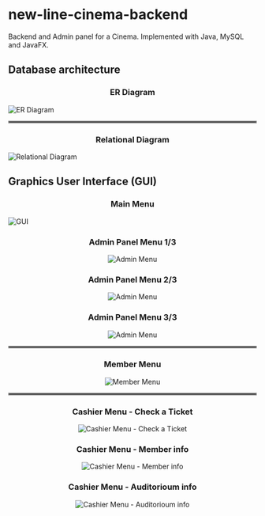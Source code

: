 # new-line-cinema-backend
Backend and Admin panel for a Cinema. Implemented with Java, MySQL and JavaFX.

## Database architecture
<h3>
  <p align="center">
    ER Diagram
  </p>
</h3>

![ER Diagram](https://user-images.githubusercontent.com/37264702/135120818-22d41214-a8dd-4409-b4f2-ed5dda5096fe.png)
<hr style="border:2px solid gray"> </hr>

<h3>
  <p align="center">
    Relational Diagram
  </p>
</h3>

![Relational Diagram](https://user-images.githubusercontent.com/37264702/135121098-1b5b1487-fcb3-41a5-9e99-c2bb92f072dc.png)


## Graphics User Interface (GUI)

<h3>
  <p align="center">
    Main Menu
  </p>
</h3>

![GUI](https://user-images.githubusercontent.com/37264702/135122323-81ad22ec-92d3-47dc-8fd0-835b15e08bc1.png)

<h3>
  <p align="center">
    Admin Panel Menu 1/3
  </p>
</h3>
<p align="center">
<img src="https://user-images.githubusercontent.com/37264702/135122699-04deb648-4946-4177-a57e-8a4df7bbd294.png" alt="Admin Menu">
</p>

<h3>
  <p align="center">
    Admin Panel Menu 2/3
  </p>
</h3>
<p align="center">
<img src="https://user-images.githubusercontent.com/37264702/135123568-d0eb4719-70f6-417b-8070-c3d48077e056.png" alt="Admin Menu">
</p>

<h3>
  <p align="center">
    Admin Panel Menu 3/3
  </p>
</h3>
<p align="center">
<img src="https://user-images.githubusercontent.com/37264702/135123802-abcb4524-b867-46ca-b1bb-1a51deffe4ca.png" alt="Admin Menu">
</p>

<hr style="border:2px solid gray"> </hr>

<h3>
  <p align="center">
    Member Menu
  </p>
</h3>
<p align="center">
<img src="https://user-images.githubusercontent.com/37264702/135124137-bc9cce81-c73b-4a36-b7af-7e9b3b880e8e.png" alt="Member Menu">
</p>

<hr style="border:2px solid gray"> </hr>


<h3>
  <p align="center">
    Cashier Menu - Check a Ticket
  </p>
</h3>
<p align="center">
<img src="https://user-images.githubusercontent.com/37264702/135124480-bf8f1f87-56fc-4d06-87fb-65be5812e7cd.png" alt="Cashier Menu - Check a Ticket">
</p>

<h3>
  <p align="center">
    Cashier Menu - Member info
  </p>
</h3>
<p align="center">
<img src="https://user-images.githubusercontent.com/37264702/135124541-5c412c3f-4ce5-475c-9365-ae840c334e22.png" alt="Cashier Menu - Member info">
</p>

<h3>
  <p align="center">
    Cashier Menu - Auditorioum info
  </p>
</h3>
<p align="center">
<img src="https://user-images.githubusercontent.com/37264702/135124586-db34ebd6-3c70-45b3-be83-b9a4e0ed0a3a.png" alt="Cashier Menu - Auditorioum info">
</p>
